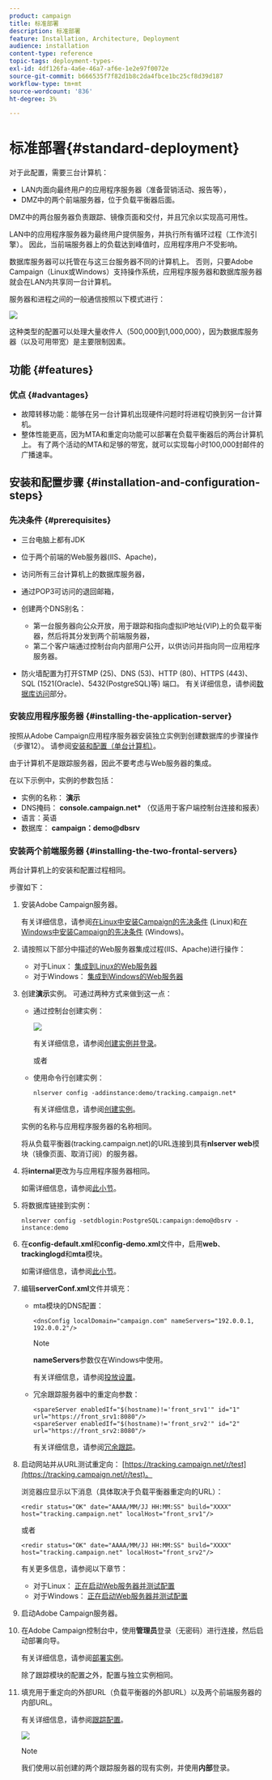 ```yaml
---
product: campaign
title: 标准部署
description: 标准部署
feature: Installation, Architecture, Deployment
audience: installation
content-type: reference
topic-tags: deployment-types-
exl-id: 4df126fa-4a6e-46a7-af6e-1e2e97f0072e
source-git-commit: b666535f7f82d1b8c2da4fbce1bc25cf8d39d187
workflow-type: tm+mt
source-wordcount: '836'
ht-degree: 3%

---
```


# 标准部署{#standard-deployment}



对于此配置，需要三台计算机：

* LAN内面向最终用户的应用程序服务器（准备营销活动、报告等），
* DMZ中的两个前端服务器，位于负载平衡器后面。

DMZ中的两台服务器负责跟踪、镜像页面和交付，并且冗余以实现高可用性。

LAN中的应用程序服务器为最终用户提供服务，并执行所有循环过程（工作流引擎）。 因此，当前端服务器上的负载达到峰值时，应用程序用户不受影响。

数据库服务器可以托管在与这三台服务器不同的计算机上。 否则，只要Adobe Campaign（Linux或Windows）支持操作系统，应用程序服务器和数据库服务器就会在LAN内共享同一台计算机。

服务器和进程之间的一般通信按照以下模式进行：

![](assets/s_001_ncs_install_standardconfig.png)

这种类型的配置可以处理大量收件人（500,000到1,000,000），因为数据库服务器（以及可用带宽）是主要限制因素。

## 功能 {#features}

### 优点 {#advantages}

* 故障转移功能：能够在另一台计算机出现硬件问题时将进程切换到另一台计算机。
* 整体性能更高，因为MTA和重定向功能可以部署在负载平衡器后的两台计算机上。 有了两个活动的MTA和足够的带宽，就可以实现每小时100,000封邮件的广播速率。

## 安装和配置步骤 {#installation-and-configuration-steps}

### 先决条件 {#prerequisites}

* 三台电脑上都有JDK
* 位于两个前端的Web服务器(IIS、Apache)，
* 访问所有三台计算机上的数据库服务器，
* 通过POP3可访问的退回邮箱，
* 创建两个DNS别名：

   * 第一台服务器向公众开放，用于跟踪和指向虚拟IP地址(VIP)上的负载平衡器，然后将其分发到两个前端服务器，
   * 第二个客户端通过控制台向内部用户公开，以供访问并指向同一应用程序服务器。

* 防火墙配置为打开STMP (25)、DNS (53)、HTTP (80)、HTTPS (443)、SQL (1521(Oracle)、5432(PostgreSQL)等) 端口。 有关详细信息，请参阅[数据库访问](../../installation/using/network-configuration.md#database-access)部分。

### 安装应用程序服务器 {#installing-the-application-server}

按照从Adobe Campaign应用程序服务器安装独立实例到创建数据库的步骤操作（步骤12）。 请参阅[安装和配置（单台计算机）](../../installation/using/standalone-deployment.md#installing-and-configuring--single-machine-)。

由于计算机不是跟踪服务器，因此不要考虑与Web服务器的集成。

在以下示例中，实例的参数包括：

* 实例的名称： **演示**
* DNS掩码： **console.campaign.net&#42;** （仅适用于客户端控制台连接和报表）
* 语言：英语
* 数据库： **campaign：demo@dbsrv**

### 安装两个前端服务器 {#installing-the-two-frontal-servers}

两台计算机上的安装和配置过程相同。

步骤如下：

1. 安装Adobe Campaign服务器。

   有关详细信息，请参阅[在Linux中安装Campaign的先决条件](../../installation/using/prerequisites-of-campaign-installation-in-linux.md) (Linux)和[在Windows中安装Campaign的先决条件](../../installation/using/prerequisites-of-campaign-installation-in-windows.md) (Windows)。

1. 请按照以下部分中描述的Web服务器集成过程(IIS、Apache)进行操作：

   * 对于Linux： [集成到Linux的Web服务器](../../installation/using/integration-into-a-web-server-for-linux.md)
   * 对于Windows： [集成到Windows的Web服务器](../../installation/using/integration-into-a-web-server-for-windows.md)

1. 创建&#x200B;**演示**&#x200B;实例。 可通过两种方式来做到这一点：

   * 通过控制台创建实例：

     ![](assets/install_create_new_connexion.png)

     有关详细信息，请参阅[创建实例并登录](../../installation/using/creating-an-instance-and-logging-on.md)。

     或者

   * 使用命令行创建实例：

     ```
     nlserver config -addinstance:demo/tracking.campaign.net*
     ```

     有关详细信息，请参阅[创建实例](../../installation/using/command-lines.md#creating-an-instance)。

   实例的名称与应用程序服务器的名称相同。

   将从负载平衡器(tracking.campaign.net)的URL连接到具有&#x200B;**nlserver web**&#x200B;模块（镜像页面、取消订阅）的服务器。

1. 将&#x200B;**internal**&#x200B;更改为与应用程序服务器相同。

   如需详细信息，请参阅[此小节](../../installation/using/configuring-campaign-server.md#internal-identifier)。

1. 将数据库链接到实例：

   ```
   nlserver config -setdblogin:PostgreSQL:campaign:demo@dbsrv -instance:demo
   ```

1. 在&#x200B;**config-default.xml**&#x200B;和&#x200B;**config-demo.xml**&#x200B;文件中，启用&#x200B;**web**、**trackinglogd**&#x200B;和&#x200B;**mta**&#x200B;模块。

   如需详细信息，请参阅[此小节](../../installation/using/configuring-campaign-server.md#enabling-processes)。

1. 编辑&#x200B;**serverConf.xml**&#x200B;文件并填充：

   * mta模块的DNS配置：

     ```
     <dnsConfig localDomain="campaign.com" nameServers="192.0.0.1, 192.0.0.2"/>
     ```

     >[!NOTE]
     >
     >**nameServers**&#x200B;参数仅在Windows中使用。

     有关详细信息，请参阅[投放设置](configure-delivery-settings.md)。

   * 冗余跟踪服务器中的重定向参数：

     ```
     <spareServer enabledIf="$(hostname)!='front_srv1'" id="1" url="https://front_srv1:8080"/>
     <spareServer enabledIf="$(hostname)!='front_srv2'" id="2" url="https://front_srv2:8080"/>
     ```

     有关详细信息，请参阅[冗余跟踪](configuring-campaign-server.md#redundant-tracking)。

1. 启动网站并从URL测试重定向： [https://tracking.campaign.net/r/test](https://tracking.campaign.net/r/test)。

   浏览器应显示以下消息（具体取决于负载平衡器重定向的URL）：

   ```
   <redir status="OK" date="AAAA/MM/JJ HH:MM:SS" build="XXXX" host="tracking.campaign.net" localHost="front_srv1"/>
   ```

   或者

   ```
   <redir status="OK" date="AAAA/MM/JJ HH:MM:SS" build="XXXX" host="tracking.campaign.net" localHost="front_srv2"/>
   ```

   有关更多信息，请参阅以下章节：

   * 对于Linux： [正在启动Web服务器并测试配置](../../installation/using/integration-into-a-web-server-for-linux.md#launching-the-web-server-and-testing-the-configuration)
   * 对于Windows： [正在启动Web服务器并测试配置](../../installation/using/integration-into-a-web-server-for-windows.md#launching-the-web-server-and-testing-the-configuration)

1. 启动Adobe Campaign服务器。
1. 在Adobe Campaign控制台中，使用&#x200B;**管理员**&#x200B;登录（无密码）进行连接，然后启动部署向导。

   有关详细信息，请参阅[部署实例](../../installation/using/deploying-an-instance.md)。

   除了跟踪模块的配置之外，配置与独立实例相同。

1. 填充用于重定向的外部URL（负载平衡器的外部URL）以及两个前端服务器的内部URL。

   有关详细信息，请参阅[跟踪配置](../../installation/using/deploying-an-instance.md#tracking-configuration)。

   ![](assets/d_ncs_install_tracking2.png)

   >[!NOTE]
   >
   >我们使用以前创建的两个跟踪服务器的现有实例，并使用&#x200B;**内部**&#x200B;登录。
